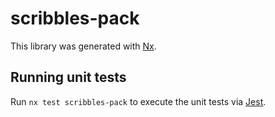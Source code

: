 # scribbles-pack

This library was generated with [Nx](https://nx.dev).

## Running unit tests

Run `nx test scribbles-pack` to execute the unit tests via [Jest](https://jestjs.io).
